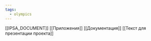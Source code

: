 ```yaml
---
tags:
  - olympics
---
```

[[IPSA_DOCUMENT]]
[[Приложения]]
[[Документация]]
[[Текст для презентации проекта]]